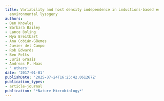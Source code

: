 ```yaml
---
title: Variability and host density independence in inductions-based estimates of
  environmental lysogeny
authors:
- Ben Knowles
- Barbara Bailey
- Lance Boling
- Mya Breitbart
- Ana Cobián-Güemes
- Javier del Campo
- Rob Edwards
- Ben Felts
- Juris Grasis
- Andreas F. Haas
- ' others'
date: '2017-01-01'
publishDate: '2025-07-24T16:25:42.061267Z'
publication_types:
- article-journal
publication: '*Nature Microbiology*'
---
```

